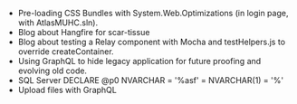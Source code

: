 - Pre-loading CSS Bundles with System.Web.Optimizations (in login page, with AtlasMUHC.sln).
- Blog about Hangfire for scar-tissue
- Blog about testing a Relay component with Mocha and testHelpers.js to override createContainer.
- Using GraphQL to hide legacy application for future proofing and evolving old code.
- SQL Server DECLARE @p0 NVARCHAR = '%asf' = NVARCHAR(1) = '%'
- Upload files with GraphQL
